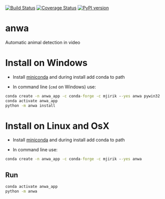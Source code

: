   
[![Build Status](https://travis-ci.org/mjirik/anwa.svg?branch=master)](https://travis-ci.org/mjirik/anwa)
[![Coverage Status](https://coveralls.io/repos/github/mjirik/anwa/badge.svg?branch=master)](https://coveralls.io/github/mjirik/anwa?branch=master)
[![PyPI version](https://badge.fury.io/py/anwa.svg)](http://badge.fury.io/py/anwa)


# anwa

Automatic animal detection in video


# Install on Windows

* Install [miniconda](https://docs.conda.io/en/latest/miniconda.html) and during install add conda to path


* In command line (`cmd` on Windows) use:

```cmd
conda create -n anwa_app -c conda-forge -c mjirik --yes anwa pywin32
conda activate anwa_app
python -m anwa install
```


# Install on Linux and OsX

* Install [miniconda](https://docs.conda.io/en/latest/miniconda.html) and during install add conda to path


* In command line use:

```cmd
conda create -n anwa_app -c conda-forge -c mjirik --yes anwa
```

## Run 
```cmd
conda activate anwa_app
python -m anwa
```
